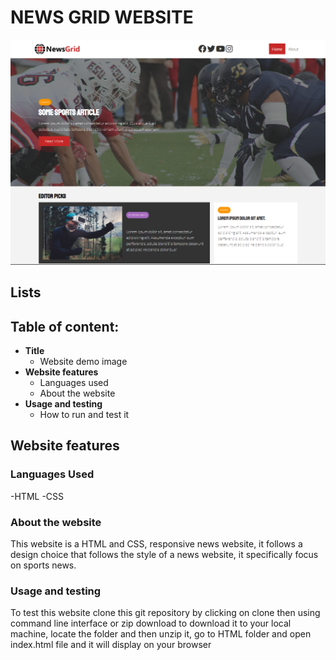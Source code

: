 # **NEWS GRID WEBSITE**

![GitHub Logo](./image_resources/newsgrid.png)

## Lists
## **Table of content**:
- **Title**
  - Website demo image
- **Website features**
  - Languages used
  - About the website
- **Usage and testing**
  - How to run and test it
 

## **Website features**
### **Languages Used**
  -HTML
  -CSS

### **About the website**
This website is a HTML and CSS, responsive news website, it follows a design choice that follows the style of a news website, it specifically focus on sports news.

### **Usage and testing**
To test this website clone this git repository by clicking on clone then using command line interface or zip download to download it to your local machine, locate the folder and then unzip it, go to HTML folder and open index.html file and it will display on your browser
